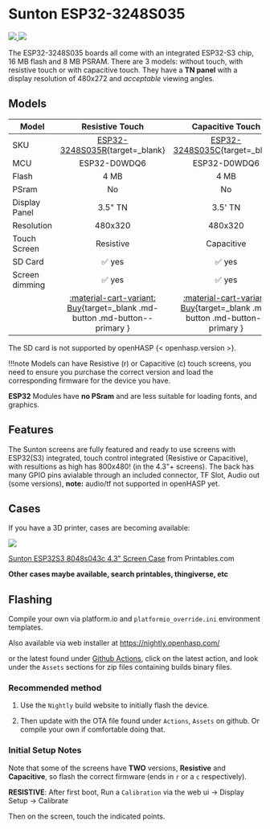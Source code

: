 # Sunton ESP32-3248S035

<div class="row justify-content-center">
        <a href="../images/esp32-3248s035r-front.jpg" data-toggle="lightbox" data-gallery="example-gallery" class="col-sm-4" data-title="Sunton ESP32-3248S035R" data-footer="">
            <img src="../thumbnails/esp32-3248s035r-front.jpg" class="img-fluid">
        </a>
        <a href="../images/esp32-3248s035c-front.jpg" data-toggle="lightbox" data-gallery="example-gallery" class="col-sm-4" data-title="Sunton ESP32-3248S035C" data-footer="">
            <img src="../thumbnails/esp32-3248s035c-front.jpg" class="img-fluid">
        </a>
</div>

The ESP32-3248S035 boards all come with an integrated ESP32-S3 chip, 16 MB flash and 8 MB PSRAM.
There are 3 models: without touch, with resistive touch or with capacitive touch.
They have a **TN panel** with a display resolution of 480x272 and *acceptable* viewing angles.


## Models

| Model                   | Resistive Touch | Capacitive Touch
|-------------------------|:-------:|:-------:|
| SKU                     | [ESP32-3248S035R][1]{target=_blank} | [ESP32-3248S035C][2]{target=_blank}
| MCU                     | ESP32-D0WDQ6 | ESP32-D0WDQ6
| Flash                   | 4 MB    | 4 MB
| PSram                   | No      | No
| Display Panel           | 3.5" TN | 3.5' TN
| Resolution              | 480x320 | 480x320
| Touch Screen            | Resistive | Capacitive
| SD Card                 | :white_check_mark: yes | :white_check_mark: yes
| Screen dimming          | :white_check_mark: yes | :white_check_mark: yes
| | [:material-cart-variant: Buy][1]{target=_blank .md-button .md-button--primary } | [:material-cart-variant: Buy][2]{target=_blank .md-button .md-button--primary }

The SD card is not supported by openHASP {< openhasp.version >}.

!!!note
        Models can have Resistive (r) or Capacitive (c) touch screens, you need to ensure you purchase the correct version and load the corresponding firmware for the device you have.


__ESP32__ Modules have __no PSram__ and are less suitable for loading fonts, and graphics.

## Features

The Sunton screens are fully featured and ready to use screens with ESP32(S3) integrated, touch control integrated (Resistive or Capacitive), with resultions as high has 800x480! (in the 4.3"+ screens).  The back has many GPIO pins avialable through an included connector, TF Slot, Audio out (some versions), **note:** audio/tf not supported in openHASP yet.

## Cases

If you have a 3D printer, cases are becoming available:

<div class="row justify-content-center">
        <img src="../sunton_esp32-3248s035-case.png" class="img-fluid">
</div>

<a href="https://www.printables.com/model/350540-sunton-esp32s3-8048s043c-43-screen-case" target="_blank">Sunton ESP32S3 8048s043c 4.3" Screen Case</a> from Printables.com

**Other cases maybe available, search printables, thingiverse, etc**

## Flashing

Compile your own via platform.io and `platformio_override.ini` environment templates.

Also available via web installer at <a target="_blank" href="https://nightly.openhasp.com/">https://nightly.openhasp.com/</a>

or the latest found under <a target="_blank" href="https://github.com/HASwitchPlate/openHASP/actions">Github Actions</a>, click on the latest action, and look under the `Assets` sections for zip files containing builds binary files.

### Recommended method

   1. Use the `Nightly` build website to initially flash the device.

   2. Then update with the OTA file found under `Actions`, `Assets` on github.  Or compile your own if comfortable doing that.

### Initial Setup Notes

Note that some of the screens have **TWO** versions, **Resistive** and **Capacitive**, so flash the correct firmware (ends in `r` or a `c` respectively).

**RESISTIVE**: After first boot, Run a `Calibration` via the web ui -> Display Setup -> Calibrate

Then on the screen, touch the indicated points.

[1]: https://s.click.aliexpress.com/e/_DnPqPCv
[2]: https://s.click.aliexpress.com/e/_DnPqPCv
